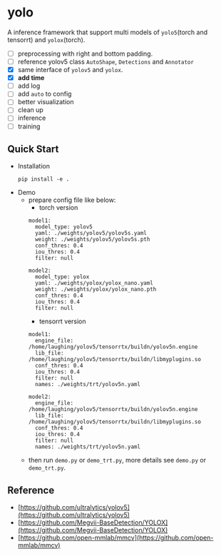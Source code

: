 # yolo
A inference framework that support multi models of `yolo5`(torch and tensorrt) and `yolox`(torch).

- [ ] preprocessing with right and bottom padding.
- [ ] reference yolov5 class `AutoShape`, `Detections` and `Annotator`
- [X] same interface of `yolov5` and `yolox`.
- [X] **add time**
- [ ] add log
- [ ] add `auto` to config
- [ ] better visualization
- [ ] clean up
- [ ] inference
- [ ] training

## Quick Start
- Installation
  ```shell
  pip install -e .
  ```
- Demo
  - prepare config file like below:
    * torch version
    ```vim
    model1:
      model_type: yolov5
      yaml: ./weights/yolov5/yolov5s.yaml
      weight: ./weights/yolov5/yolov5s.pth
      conf_thres: 0.4
      iou_thres: 0.4
      filter: null

    model2:
      model_type: yolox
      yaml: ./weights/yolox/yolox_nano.yaml
      weight: ./weights/yolox/yolox_nano.pth
      conf_thres: 0.4
      iou_thres: 0.4
      filter: null
    ```
    * tensorrt version
    ```vim
    model1:
      engine_file: /home/laughing/yolov5/tensorrtx/buildn/yolov5n.engine
      lib_file: /home/laughing/yolov5/tensorrtx/buildn/libmyplugins.so
      conf_thres: 0.4
      iou_thres: 0.4
      filter: null
      names: ./weights/trt/yolov5n.yaml

    model2:
      engine_file: /home/laughing/yolov5/tensorrtx/buildn/yolov5n.engine
      lib_file: /home/laughing/yolov5/tensorrtx/buildn/libmyplugins.so
      conf_thres: 0.4
      iou_thres: 0.4
      filter: null
      names: ./weights/trt/yolov5n.yaml
    ```
  - then run `demo.py` or `demo_trt.py`, more details see `demo.py` or `demo_trt.py`.

## Reference
- [https://github.com/ultralytics/yolov5](https://github.com/ultralytics/yolov5)
- [https://github.com/Megvii-BaseDetection/YOLOX](https://github.com/Megvii-BaseDetection/YOLOX)
- [https://github.com/open-mmlab/mmcv](https://github.com/open-mmlab/mmcv)
